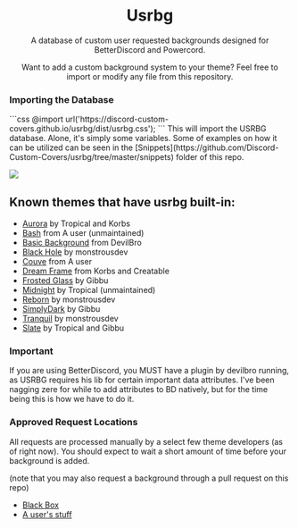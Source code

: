 <h1 align="center">Usrbg</h1>
<p align="center">A database of custom user requested backgrounds designed for BetterDiscord and Powercord.</p>
<p align="center">Want to add a custom background system to your theme? Feel free to import or modify any file from this repository.</p>

<h3>Importing the Database</h3>
```css
@import url('https://discord-custom-covers.github.io/usrbg/dist/usrbg.css');
```
This will import the USRBG database. Alone, it's simply some variables. Some of examples on how it can be utilized can be seen in the [Snippets](https://github.com/Discord-Custom-Covers/usrbg/tree/master/snippets) folder of this repo.

![](https://i.imgur.com/yClqBoR.png)
## Known themes that have usrbg built-in:
* [Aurora](https://github.com/KorbsStudio/Aurora) by Tropical and Korbs
* [Bash](https://github.com/A-User-s-Discord-Themes/Bash/) from A user (unmaintained)
* [Basic Background](https://github.com/mwittrien/BetterDiscordAddons/tree/master/Themes/BasicBackground) from DevilBro
* [Black Hole](https://github.com/monstrousdev/themes/tree/master/black-hole) by monstrousdev
* [Couve](https://github.com/A-User-s-Discord-Themes/Couve/) from A user
* [Dream Frame](https://github.com/dream-frame/Dream-Frame) from Korbs and Creatable
* [Frosted Glass](https://github.com/gibbu/BetterDiscord-Themes/tree/master/) by Gibbu
* [Midnight](https://tropix126.github.io/BetterDiscordStuff/midnight/) by Tropical (unmaintained)
* [Reborn](http://github.com/monstrousdev/themes/blob/master/phoenix-bundle/) by monstrousdev
* [SimplyDark](https://github.com/gibbu/BetterDiscord-Themes/tree/master/) by Gibbu
* [Tranquil](http://github.com/monstrousdev/themes/blob/master/phoenix-bundle/) by monstrousdev
* [Slate](https://gibbu.github.io/BetterDiscord-Themes/Slate) by Tropical and Gibbu

<h3>Important</h3>
If you are using BetterDiscord, you MUST have a plugin by devilbro running, as USRBG requires his lib for certain important data attributes. I've been nagging zere for while to add attributes to BD natively, but for the time being this is how we have to do it. 

<h3>Approved Request Locations</h3>
<p>All requests are processed manually by a select few theme developers (as of right now). You should expect to wait a short amount of time before your background is added.
</p>
<p>(note that you may also request a background through a pull request on this repo)</p>

* [Black Box](https://discord.gg/TeRQEPb)
* [A user's stuff](https://discord.gg/6jQ4qJV)
